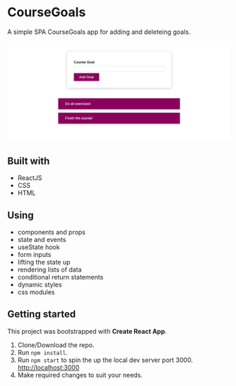 # CourseGoals

A simple SPA CourseGoals app for adding and deleteing goals.

![goals](/CourseGoal.png)

## Built with

- ReactJS
- CSS
- HTML

## Using

- components and props
- state and events
- useState hook
- form inputs
- lifting the state up
- rendering lists of data
- conditional return statements
- dynamic styles
- css modules

## Getting started

This project was bootstrapped with **Create React App**.

1. Clone/Download the repo.
2. Run `npm install`.
3. Run `npm start` to spin the up the local dev server port 3000. [http://localhost:3000](http://localhost:3000/ "http://localhost:3000")
4. Make required changes to suit your needs.
